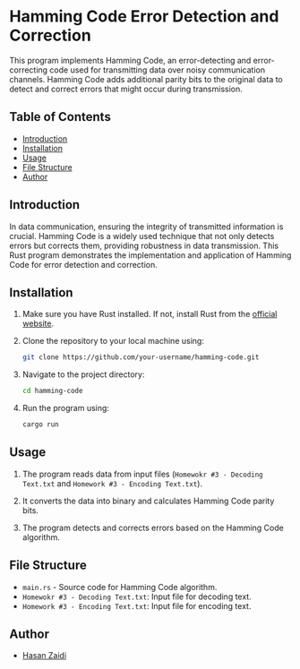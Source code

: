 # Hamming Code Error Detection and Correction

This program implements Hamming Code, an error-detecting and error-correcting code used for transmitting data over noisy communication channels. Hamming Code adds additional parity bits to the original data to detect and correct errors that might occur during transmission.

## Table of Contents

- [Introduction](#introduction)
- [Installation](#installation)
- [Usage](#usage)
- [File Structure](#file-structure)
- [Author](#author)


## Introduction

In data communication, ensuring the integrity of transmitted information is crucial. Hamming Code is a widely used technique that not only detects errors but corrects them, providing robustness in data transmission. This Rust program demonstrates the implementation and application of Hamming Code for error detection and correction.

## Installation

1. Make sure you have Rust installed. If not, install Rust from the [official website](https://www.rust-lang.org/tools/install).

2. Clone the repository to your local machine using:

    ```bash
    git clone https://github.com/your-username/hamming-code.git
    ```

3. Navigate to the project directory:

    ```bash
    cd hamming-code
    ```

4. Run the program using:

    ```bash
    cargo run
    ```

## Usage

1. The program reads data from input files (`Homewokr #3 - Decoding Text.txt` and `Homework #3 - Encoding Text.txt`).

2. It converts the data into binary and calculates Hamming Code parity bits.

3. The program detects and corrects errors based on the Hamming Code algorithm.

## File Structure
- `main.rs` - Source code for Hamming Code algorithm.
- `Homewokr #3 - Decoding Text.txt`: Input file for decoding text.
- `Homework #3 - Encoding Text.txt`: Input file for encoding text.

## Author

- [Hasan Zaidi](https://github.com/hasanzaidi1)

